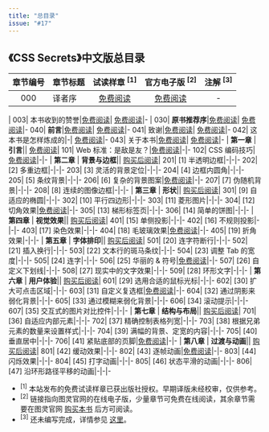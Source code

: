 ```yaml
---
title: "总目录"
issue: "#17"
---
```


## 《CSS Secrets》中文版总目录

章节编号 | 章节标题 | 试读样章 <sup>[1]</sup> | 官方电子版 <sup>[2]</sup> | 注解 <sup>[3]</sup>
:---:|---|:---:|:---:|:---:
000| 译者序|[免费阅读](https://github.com/cssmagic/CSS-Secrets/issues/23)| [免费阅读](http://www.ituring.com.cn/tupubarticle/9387)|-
|
003| 本书收到的赞誉|[免费阅读](https://github.com/cssmagic/CSS-Secrets/issues/21)| [免费阅读](http://www.ituring.com.cn/tupubarticle/9386)|-
|
030| **原书推荐序**|[免费阅读](https://github.com/cssmagic/CSS-Secrets/issues/9)| [免费阅读](http://www.ituring.com.cn/tupubarticle/9388)|-
040| **前言**|[免费阅读](https://github.com/cssmagic/CSS-Secrets/issues/5)| [免费阅读](http://www.ituring.com.cn/tupubarticle/9389)|-
041| 致谢|[免费阅读](https://github.com/cssmagic/CSS-Secrets/issues/25)| [免费阅读](http://www.ituring.com.cn/tupubarticle/9390)|-
042| 这本书是怎样炼成的|-| [免费阅读](http://www.ituring.com.cn/tupubarticle/9391)|-
043| 关于本书|[免费阅读](https://github.com/cssmagic/CSS-Secrets/issues/15)| [免费阅读](http://www.ituring.com.cn/tupubarticle/9392)|-
|
**第一章** | **引言**|| [免费阅读](http://www.ituring.com.cn/tupubarticle/9393)|
101| Web 标准：是敌是友？|[免费阅读](https://github.com/cssmagic/CSS-Secrets/issues/7)|-|-
102| CSS 编码技巧|[免费阅读](https://github.com/cssmagic/CSS-Secrets/issues/8)|-|-
|
**第二章** | **背景与边框**|| [购买后阅读](http://www.ituring.com.cn/tupubarticle/9394)|
201| [1] 半透明边框|-|-|-
202| [2] 多重边框|-|-|-
203| [3] 灵活的背景定位|-|-|-
204| [4] 边框内圆角|-|-|-
205| [5] 条纹背景|-|-|-
206| [6] 复杂的背景图案|[免费阅读](https://github.com/cssmagic/CSS-Secrets/issues/10)|-|-
207| [7] 伪随机背景|-|-|-
208| [8] 连续的图像边框|-|-|-
|
**第三章** | **形状**|| [购买后阅读](http://www.ituring.com.cn/tupubarticle/9395)|
301| [9] 自适应的椭圆|-|-|-
302| [10] 平行四边形|-|-|-
303| [11] 菱形图片|-|-|-
304| [12] 切角效果|[免费阅读](https://github.com/cssmagic/CSS-Secrets/issues/11)|-|-
305| [13] 梯形标签页|-|-|-
306| [14] 简单的饼图|-|-|-
|
**第四章** | **视觉效果**|| [购买后阅读](http://www.ituring.com.cn/tupubarticle/9396)|
401| [15] 单侧投影|-|-|-
402| [16] 不规则投影|-|-|-
403| [17] 染色效果|-|-|-
404| [18] 毛玻璃效果|[免费阅读](https://github.com/cssmagic/CSS-Secrets/issues/12)|-|-
405| [19] 折角效果|-|-|-
|
**第五章** | **字体排印**|| [购买后阅读](http://www.ituring.com.cn/tupubarticle/9397)|
501| [20] 连字符断行|-|-|-
502| [21] 插入换行|-|-|-
503| [22] 文本行的斑马条纹|-|-|-
504| [23] 调整 Tab 的宽度|-|-|-
505| [24] 连字|-|-|-
506| [25] 华丽的 & 符号|[免费阅读](https://github.com/cssmagic/CSS-Secrets/issues/13)|-|-
507| [26] 自定义下划线|-|-|-
508| [27] 现实中的文字效果|-|-|-
509| [28] 环形文字|-|-|-
|
**第六章** | **用户体验**|| [购买后阅读](http://www.ituring.com.cn/tupubarticle/9398)|
601| [29] 选用合适的鼠标光标|-|-|-
602| [30] 扩大可点击区域|-|-|-
603| [31] 自定义复选框|[免费阅读](https://github.com/cssmagic/CSS-Secrets/issues/14)|-|-
604| [32] 通过阴影来弱化背景|-|-|-
605| [33] 通过模糊来弱化背景|-|-|-
606| [34] 滚动提示|-|-|-
607| [35] 交互式的图片对比控件|-|-|-
|
**第七章** | **结构与布局**|| [购买后阅读](http://www.ituring.com.cn/tupubarticle/9399)|
701| [36] 自适应内部元素|-|-|-
702| [37] 精确控制表格列宽|-|-|-
703| [38] 根据兄弟元素的数量来设置样式|-|-|-
704| [39] 满幅的背景、定宽的内容|-|-|-
705| [40] 垂直居中|-|-|-
706| [41] 紧贴底部的页脚|[免费阅读](https://github.com/cssmagic/CSS-Secrets/issues/18)|-|-
|
**第八章** | **过渡与动画**|| [购买后阅读](http://www.ituring.com.cn/tupubarticle/9400)|
801| [42] 缓动效果|-|-|-
802| [43] 逐帧动画|[免费阅读](https://github.com/cssmagic/CSS-Secrets/issues/22)|-|-
803| [44] 闪烁效果|-|-|-
804| [45] 打字动画|-|-|-
805| [46] 状态平滑的动画|-|-|-
806| [47] 沿环形路径平移的动画|-|-|-

* <sup>[1]</sup> 本站发布的免费试读样章已获出版社授权。早期译版未经校审，仅供参考。
* <sup>[2]</sup> 链接指向图灵官网的在线电子版，少量章节可免费在线阅读，其余章节需要在图灵官网 [购买本书](http://www.ituring.com.cn/book/1695) 后方可阅读。
* <sup>[3]</sup> 还未编写完成，详情参见 [这里](https://github.com/cssmagic/CSS-Secrets/tree/master/notes)。
